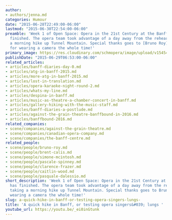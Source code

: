 ```yaml
---
author:
- authors/jenna.md
categories: Humour
date: "2015-06-28T22:49:00-06:00"
lastmod: "2015-06-30T22:54:00-06:00"
preamble: 'Week 1 of Open Space: Opera in the 21st Century at the Banff Centre has
  finished. The opera team took advantage of a day away from the rehearsal room, taking
  a morning hike up Tunnel Mountain. Special thanks goes to [Bruno Roy](/scene/people/bruno-roy/),
  for wearing a camera the whole time!'
primary_image: https://res.cloudinary.com/schmopera/image/upload/v1545409169/media/webhook-uploads/1435553189430/TunnelSummit.jpg.jpg
publishDate: "2015-06-29T06:53:00-06:00"
related_articles:
- articles/banff-diaries-day-0.md
- articles/atg-in-banff-2015.md
- articles/more-atg-in-banff-2015.md
- articles/lost-in-translation.md
- articles/opera-karaoke-night-round-2.md
- articles/whats-my-line.md
- articles/despina-in-banff.md
- articles/music-as-theatre-a-chamber-concert-in-banff.md
- articles/gallery-hiking-with-the-music-staff.md
- articles/banff-diaries-a-postlude.md
- articles/against-the-grain-theatre-banffbound-in-2016.md
- articles/banffbound-2016.md
related_companies:
- scene/companies/against-the-grain-theatre.md
- scene/companies/canadian-opera-company.md
- scene/companies/the-banff-centre.md
related_people:
- scene/people/bruno-roy.md
- scene/people/brent-calis.md
- scene/people/simone-mcintosh.md
- scene/people/pascale-spinney.md
- scene/people/clarence-frazer.md
- scene/people/caitlin-wood.md
- scene/people/pasquale-dalessio.md
short_description: 'Week 1 of Open Space: Opera in the 21st Century at the Banff Centre
  has finished. The opera team took advantage of a day away from the rehearsal room,
  taking a morning hike up Tunnel Mountain. Special thanks goes to Bruno Roy, for
  wearing a camera the whole time!'
slug: a-quick-hike-in-banff-or-testing-opera-singers-lungs-
title: 'A quick hike in Banff, or testing opera singers&#039; lungs '
youtube_url: https://youtu.be/_ei0inGtunk
---
```



